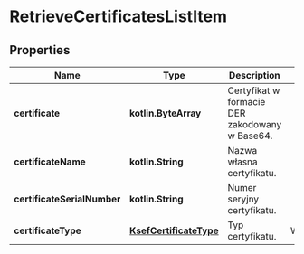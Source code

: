 
# RetrieveCertificatesListItem

## Properties
| Name | Type | Description | Notes |
| ------------ | ------------- | ------------- | ------------- |
| **certificate** | **kotlin.ByteArray** | Certyfikat w formacie DER zakodowany w Base64. |  |
| **certificateName** | **kotlin.String** | Nazwa własna certyfikatu. |  |
| **certificateSerialNumber** | **kotlin.String** | Numer seryjny certyfikatu. |  |
| **certificateType** | [**KsefCertificateType**](KsefCertificateType.md) | Typ certyfikatu. | Wartość | Opis | | --- | --- | | Authentication | Certyfikat używany do uwierzytelnienia w systemie. | | Offline | Certyfikat używany wyłącznie do potwierdzania autentyczności wystawcy i integralności faktury w trybie offline |  |  |



